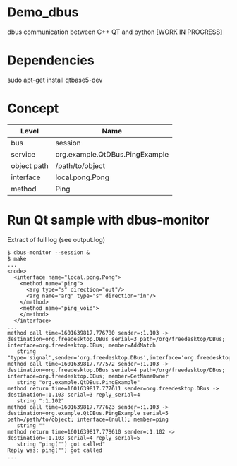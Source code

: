 # Demo_dbus
dbus communication between C++ QT and python [WORK IN PROGRESS]

# Dependencies
sudo apt-get install qtbase5-dev 

# Concept

Level        | Name
------------ | -------------
bus | session
service | org.example.QtDBus.PingExample
object path | /path/to/object
interface | local.pong.Pong
method | Ping

# Run Qt sample with dbus-monitor

Extract of full log (see output.log)

```
$ dbus-monitor --session &
$ make
...
<node>
  <interface name="local.pong.Pong">
    <method name="ping">
      <arg type="s" direction="out"/>
      <arg name="arg" type="s" direction="in"/>
    </method>
    <method name="ping_void">
    </method>
  </interface>
...
method call time=1601639817.776780 sender=:1.103 -> destination=org.freedesktop.DBus serial=3 path=/org/freedesktop/DBus; interface=org.freedesktop.DBus; member=AddMatch
   string "type='signal',sender='org.freedesktop.DBus',interface='org.freedesktop.DBus',member='NameOwnerChanged',arg0='org.example.QtDBus.PingExample'"
method call time=1601639817.777572 sender=:1.103 -> destination=org.freedesktop.DBus serial=4 path=/org/freedesktop/DBus; interface=org.freedesktop.DBus; member=GetNameOwner
   string "org.example.QtDBus.PingExample"
method return time=1601639817.777611 sender=org.freedesktop.DBus -> destination=:1.103 serial=3 reply_serial=4
   string ":1.102"
method call time=1601639817.777623 sender=:1.103 -> destination=org.example.QtDBus.PingExample serial=5 path=/path/to/object; interface=(null); member=ping
   string ""
method return time=1601639817.778610 sender=:1.102 -> destination=:1.103 serial=4 reply_serial=5
   string "ping("") got called"
Reply was: ping("") got called
...
```
